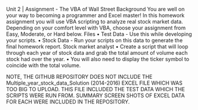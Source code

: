 Unit 2 | Assignment - The VBA of Wall Street
Background
You are well on your way to becoming a programmer and Excel master! In this homework assignment you will use VBA scripting to analyze real stock market data. Depending on your comfort level with VBA, choose your assignment from Easy, Moderate, or Hard below.
Files
•	Test Data - Use this while developing your scripts.
•	Stock Data - Run your scripts on this data to generate the final homework report.
Stock market analyst
•	Create a script that will loop through each year of stock data and grab the total amount of volume each stock had over the year.
•	You will also need to display the ticker symbol to coincide with the total volume.

NOTE, THE GITHUB REPOSITORY DOES NOT INCLUDE THE Multiple_year_stock_data_Solution (2014-2016) EXCEL FILE WHICH WAS TOO BIG TO UPLOAD. THIS FILE INCLUDED THE TEST DATA WHICH THE SCRIPTS WERE RUN FROM. SUMMARY SCREEN SHOTS OF EXCEL DATA FOR EACH WERE INCLUDED IN THE REPOSITORY.


